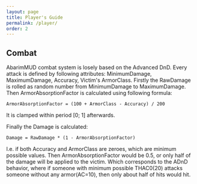```yaml
---
layout: page
title: Player's Guide
permalink: /player/
order: 2
---
```


## Combat

AbarimMUD combat system is losely based on the Advanced DnD.
Every attack is defined by following attributes: MinimumDamage, MaximumDamage, Accuracy, Victim's ArmorClass.
Firstly the RawDamage is rolled as random number from MinimumDamage to MaximumDamage.
Then ArmorAbsorptionFactor is calculated using following formula:

`ArmorAbsorptionFactor = (100 + ArmorClass - Accuracy) / 200`

It is clamped within period [0; 1] afterwards.

Finally the Damage is calculated:

`Damage = RawDamage * (1 - ArmorAbsorptionFactor)`

I.e. if both Accuracy and ArmorClass are zeroes, which are minimum possible values.
Then ArmorAbsorptionFactor would be 0.5, or only half of the damage will be applied to the victim.
Which corresponds to the ADnD behavior, where if someone with minimum possible THAC0(20) attacks someone without any armor(AC=10),
then only about half of hits would hit.